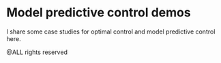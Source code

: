 # Model predictive control demos

I share some case studies for optimal control and model predictive control here. <br>

@ALL rights reserved
